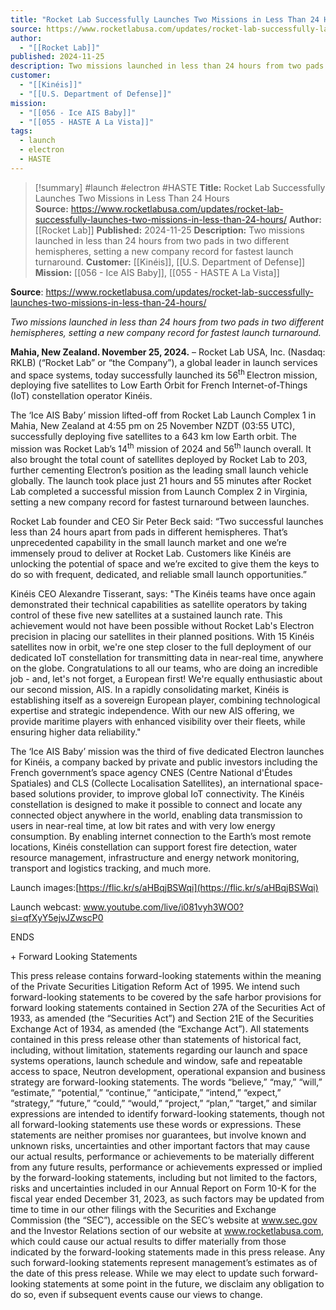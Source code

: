 ```yaml
---
title: "Rocket Lab Successfully Launches Two Missions in Less Than 24 Hours  "
source: https://www.rocketlabusa.com/updates/rocket-lab-successfully-launches-two-missions-in-less-than-24-hours/
author:
  - "[[Rocket Lab]]"
published: 2024-11-25
description: Two missions launched in less than 24 hours from two pads in two different hemispheres, setting a new company record for fastest launch turnaround.
customer:
  - "[[Kinéis]]"
  - "[[U.S. Department of Defense]]"
mission:
  - "[[056 - Ice AIS Baby]]"
  - "[[055 - HASTE A La Vista]]"
tags:
  - launch
  - electron
  - HASTE
---
```

>[!summary]
#launch #electron #HASTE
**Title:** Rocket Lab Successfully Launches Two Missions in Less Than 24 Hours  
**Source:** https://www.rocketlabusa.com/updates/rocket-lab-successfully-launches-two-missions-in-less-than-24-hours/
**Author:** [[Rocket Lab]]
**Published:** 2024-11-25
**Description:** Two missions launched in less than 24 hours from two pads in two different hemispheres, setting a new company record for fastest launch turnaround.
**Customer:** [[Kinéis]], [[U.S. Department of Defense]]
**Mission:** [[056 - Ice AIS Baby]], [[055 - HASTE A La Vista]]

**Source**: https://www.rocketlabusa.com/updates/rocket-lab-successfully-launches-two-missions-in-less-than-24-hours/

*Two missions launched in less than 24 hours from two pads in two different hemispheres, setting a new company record for fastest launch turnaround.*

**Mahia, New Zealand. November 25, 2024.** – Rocket Lab USA, Inc. (Nasdaq: RKLB) (“Rocket Lab” or “the Company”), a global leader in launch services and space systems, today successfully launched its 56<sup>th </sup> Electron mission, deploying five satellites to Low Earth Orbit for French Internet-of-Things (IoT) constellation operator Kinéis.

The ‘Ice AIS Baby’ mission lifted-off from Rocket Lab Launch Complex 1 in Mahia, New Zealand at 4:55 pm on 25 November NZDT (03:55 UTC), successfully deploying five satellites to a 643 km low Earth orbit. The mission was Rocket Lab’s 14<sup>th</sup> mission of 2024 and 56<sup>th</sup> launch overall. It also brought the total count of satellites deployed by Rocket Lab to 203, further cementing Electron’s position as the leading small launch vehicle globally. The launch took place just 21 hours and 55 minutes after Rocket Lab completed a successful mission from Launch Complex 2 in Virginia, setting a new company record for fastest turnaround between launches.

Rocket Lab founder and CEO Sir Peter Beck said: “Two successful launches less than 24 hours apart from pads in different hemispheres. That’s unprecedented capability in the small launch market and one we’re immensely proud to deliver at Rocket Lab. Customers like Kinéis are unlocking the potential of space and we’re excited to give them the keys to do so with frequent, dedicated, and reliable small launch opportunities.”

Kinéis CEO Alexandre Tisserant, says: "The Kinéis teams have once again demonstrated their technical capabilities as satellite operators by taking control of these five new satellites at a sustained launch rate. This achievement would not have been possible without Rocket Lab's Electron precision in placing our satellites in their planned positions. With 15 Kinéis satellites now in orbit, we're one step closer to the full deployment of our dedicated IoT constellation for transmitting data in near-real time, anywhere on the globe. Congratulations to all our teams, who are doing an incredible job - and, let's not forget, a European first! We're equally enthusiastic about our second mission, AIS. In a rapidly consolidating market, Kinéis is establishing itself as a sovereign European player, combining technological expertise and strategic independence. With our new AIS offering, we provide maritime players with enhanced visibility over their fleets, while ensuring higher data reliability."

The ‘Ice AIS Baby’ mission was the third of five dedicated Electron launches for Kinéis, a company backed by private and public investors including the French government’s space agency CNES (Centre National d'Études Spatiales) and CLS (Collecte Localisation Satellites), an international space-based solutions provider, to improve global IoT connectivity. The Kinéis constellation is designed to make it possible to connect and locate any connected object anywhere in the world, enabling data transmission to users in near-real time, at low bit rates and with very low energy consumption. By enabling internet connection to the Earth’s most remote locations, Kinéis constellation can support forest fire detection, water resource management, infrastructure and energy network monitoring, transport and logistics tracking, and much more.

Launch images:[https://flic.kr/s/aHBqjBSWqi](https://flic.kr/s/aHBqjBSWqi)

Launch webcast: www.youtube.com/live/i081vyh3WO0?si=qfXyY5ejvJZwscP0

ENDS

\+ Forward Looking Statements

This press release contains forward-looking statements within the meaning of the Private Securities Litigation Reform Act of 1995. We intend such forward-looking statements to be covered by the safe harbor provisions for forward looking statements contained in Section 27A of the Securities Act of 1933, as amended (the “Securities Act”) and Section 21E of the Securities Exchange Act of 1934, as amended (the “Exchange Act”). All statements contained in this press release other than statements of historical fact, including, without limitation, statements regarding our launch and space systems operations, launch schedule and window, safe and repeatable access to space, Neutron development, operational expansion and business strategy are forward-looking statements. The words “believe,” “may,” “will,” “estimate,” “potential,” “continue,” “anticipate,” “intend,” “expect,” “strategy,” “future,” “could,” “would,” “project,” “plan,” “target,” and similar expressions are intended to identify forward-looking statements, though not all forward-looking statements use these words or expressions. These statements are neither promises nor guarantees, but involve known and unknown risks, uncertainties and other important factors that may cause our actual results, performance or achievements to be materially different from any future results, performance or achievements expressed or implied by the forward-looking statements, including but not limited to the factors, risks and uncertainties included in our Annual Report on Form 10-K for the fiscal year ended December 31, 2023, as such factors may be updated from time to time in our other filings with the Securities and Exchange Commission (the “SEC”), accessible on the SEC’s website at www.sec.gov and the Investor Relations section of our website at www.rocketlabusa.com, which could cause our actual results to differ materially from those indicated by the forward-looking statements made in this press release. Any such forward-looking statements represent management’s estimates as of the date of this press release. While we may elect to update such forward-looking statements at some point in the future, we disclaim any obligation to do so, even if subsequent events cause our views to change.